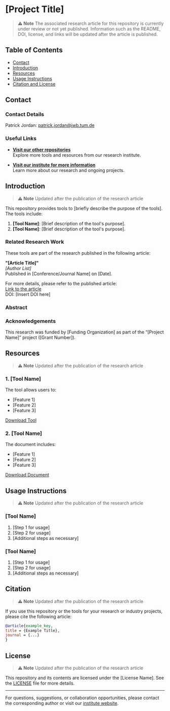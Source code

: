 # [Project Title]
<!-- To-do (MUST HAVE): Replace the title with the title of your project / research work -->
> **⚠️ Note**
The associated research article for this repository is currently under review or not yet published. Information such as the README, DOI, license, and links will be updated after the article is published.

<!--
---------------------------------------------------------
TOC
---------------------------------------------------------
-->
## Table of Contents
<!-- To-do (KEEP): general structure -->
<!-- In "Resources" & "Usage instruction": Provide a general description! Focus on the general applicability in this README. If necessary, link to more detailed (external) instructions. -->
- [Contact](#contact)
- [Introduction](#introduction)
- [Resources](#resources)
- [Usage Instructions](#usage-instructions)
- [Citation and License](#citation-and-license)


## Contact
### Contact Details
<!-- Add your contact details (MUST HAVE) -->
Patrick Jordan: patrick.jordan@iwb.tum.de  


### Useful Links
<!-- Keep (MUST HAVE - NO CHANGES) -->
- **[Visit our other repositories](https://iwb.github.io)**  
Explore more tools and resources from our research institute.

- **[Visit our institute for more information](https://www.mec.ed.tum.de/en/iwb/homepage/)**  
Learn more about our research and ongoing projects.


<!--
---------------------------------------------------------
Introduction
---------------------------------------------------------
-->
## Introduction
<!-- To-do (MUST HAVE): Provide a brief description of the project  -->
> **⚠️ Note** Updated after the publication of the research article

This repository provides tools to [briefly describe the purpose of the tools]. The tools include:

1. **[Tool Name]**: [Brief description of the tool's purpose].  
2. **[Tool Name]**: [Brief description of the tool's purpose].


<!--
---------------------------------------------------------
Research Article
---------------------------------------------------------
-->
<!--  To-do (RECOMMENDED):  Provide basic information about your research article / Example (section can be removed) -->
### Related Research Work
These tools are part of the research published in the following article:

**"[Article Title]"**  
*[Author List]*  
Published in [Conference/Journal Name] on [Date].

For more details, please refer to the published article:  
[Link to the article](#)  
DOI: [Insert DOI here] 

### Abstract
<!-- (RECOMMENDED) Provide the original abstract or an adjusted one. -->


### Acknowledgements
<!-- To-do (MUST HAVE if work has been funded): Add any funding acknowledgments -->
This research was funded by [Funding Organization] as part of the “[Project Name]” project ([Grant Number]).



<!--
---------------------------------------------------------
Resources
---------------------------------------------------------
-->
## Resources
> **⚠️ Note** Updated after the publication of the research article
### 1. [Tool Name]
<!--To-do (MUST HAVE):  Replace with the actual tool name, provide an example (can be done in several ways) -->
The tool allows users to:
- [Feature 1]
- [Feature 2]
- [Feature 3]

[Download Tool](./path-to-tool.file)

### 2. [Tool Name]
<!-- Replace with the second tool/resource -->
The document includes:
- [Feature 1]
- [Feature 2]
- [Feature 3]

[Download Document](./path-to-document.file)

<!--
---------------------------------------------------------
Usage Instructions
---------------------------------------------------------
-->
## Usage Instructions
> **⚠️ Note** Updated after the publication of the research article
<!-- To-do (MUST HAVE): Provide (step-by-step) instructions for each resource/tool, provide an example (can be done in several ways) -->
### [Tool Name]
1. [Step 1 for usage]
2. [Step 2 for usage]
3. [Additional steps as necessary]

### [Tool Name]
1. [Step 1 for usage]
2. [Step 2 for usage]
3. [Additional steps as necessary]


<!--
---------------------------------------------------------
Citation
---------------------------------------------------------
-->
## Citation
> **⚠️ Note** Updated after the publication of the research article
<!-- To-do (RECOMMENDED): Provide details for citation  
The BibTeX file can be downloaded from the publisher's website. It is recommended that you shorten it by removing the keywords and abstract, for example.
-->
If you use this repository or the tools for your research or industry projects, please cite the following article:

```bibtex
@article{example_key,
title = {Example Title},
journal = {...}
}
```


<!--
---------------------------------------------------------
License
---------------------------------------------------------
-->
## License
> **⚠️ Note** Updated after the publication of the research article
<!-- To-do (RECOMMENDED): Provide license details  -->
This repository and its contents are licensed under the [License Name]. See the [LICENSE](./LICENSE) file for more details.


<!--
---------------------------------------------------------
Footer
---------------------------------------------------------
-->
---
For questions, suggestions, or collaboration opportunities, please contact the corresponding author or visit our [institute website](https://www.mec.ed.tum.de/en/iwb/homepage/).